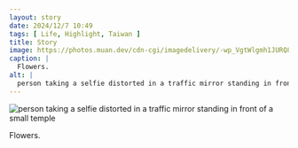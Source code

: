 ```yaml
---
layout: story
date: 2024/12/7 10:49
tags: [ Life, Highlight, Taiwan ]
title: Story
image: https://photos.muan.dev/cdn-cgi/imagedelivery/-wp_VgtWlgmh1JURQ8t1mg/5852919e-c685-4c82-1bfe-f5520c0cf900/public
caption: |
  Flowers.
alt: |
  person taking a selfie distorted in a traffic mirror standing in front of a small temple
---
```



![person taking a selfie distorted in a traffic mirror standing in front of a small temple](https://photos.muan.dev/cdn-cgi/imagedelivery/-wp_VgtWlgmh1JURQ8t1mg/5852919e-c685-4c82-1bfe-f5520c0cf900/public)

Flowers.
